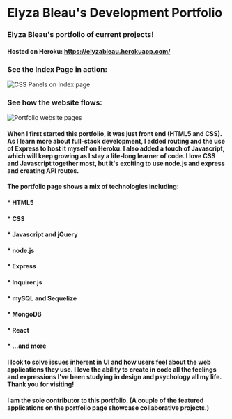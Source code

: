 # Elyza Bleau's Development Portfolio

### Elyza Bleau's portfolio of current projects! 
#### Hosted on Heroku: https://elyzableau.herokuapp.com/

### See the Index Page in action:
![CSS Panels on Index page](./app/public/images/portfolio-index.gif)

### See how the website flows:
![Portfolio website pages](./app/public/images/portfolio-about-portfolio.gif)

#### When I first started this portfolio, it was just front end (HTML5 and CSS). As I learn more about full-stack development, I added routing and the use of Express to host it myself on Heroku. I also added a touch of Javascript, which will keep growing as I stay a life-long learner of code. I love CSS and Javascript together most, but it's exciting to use node.js and express and creating API routes. 

#### The portfolio page shows a mix of technologies including:
#### * HTML5
#### * CSS
#### * Javascript and jQuery
#### * node.js
#### * Express
#### * Inquirer.js
#### * mySQL and Sequelize
#### * MongoDB
#### * React
#### * ...and more

#### I look to solve issues inherent in UI and how users feel about the web applications they use. I love the ability to create in code all the feelings and expressions I've been studying in design and psychology all my life. Thank you for visiting!

#### I am the sole contributor to this portfolio. (A couple of the featured applications on the portfolio page showcase collaborative projects.)